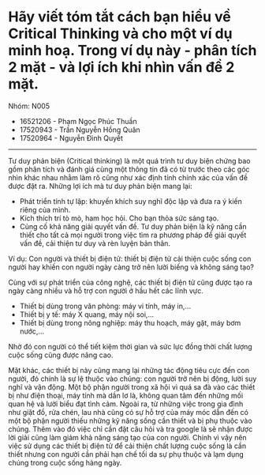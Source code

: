 # Hãy viết tóm tắt cách bạn hiểu về Critical Thinking và cho một ví dụ minh hoạ. Trong ví dụ này - phân tích 2 mặt - và lợi ích khi nhìn vấn đề 2 mặt.

Nhóm: N005

- 16521206 - Phạm Ngọc Phúc Thuần
- 17520943 - Trần Nguyễn Hồng Quân
- 17520964 - Nguyễn Đình Quyết

---

Tư duy phản biện (Critical thinking) là một quá trình tư duy biện chứng bao gồm phân tích và đánh giá cùng một thông tin đã có từ trước theo các góc nhìn khác nhau nhằm làm rõ cũng như xác định tính chính xác của vấn đề được đặt ra. Những lợi ích mà tư duy phản biện mang lại:
- Phát triển tính tự lập: khuyến khích suy nghĩ độc lập và đưa ra ý kiến riêng của mình.
- Kích thích trí tò mò, ham học hỏi. Cho bạn thỏa sức sáng tạo.
- Củng cố khả năng giải quyết vấn đề.
Tư duy phản biện là kỹ năng cần thiết cho tất cả mọi người trong việc tìm ra phương pháp để giải quyết vấn đề, cải thiện tư duy và rèn luyện bản thân.

Ví dụ: Con người và thiết bị điện tử: thiết bị điện tử cải thiện cuộc sống con người hay khiến con người ngày càng trở nên lười biếng và không sáng tạo?

Cùng với sự phát triển của công nghệ, các thiết bị điện tử cũng được tạo ra ngày càng nhiều và hỗ trợ con người ở hầu hết các lĩnh vực.
- Thiết bị dùng trong văn phòng: máy vi tính, máy in,...
- Thiết bị y tế: máy X quang, máy nội soi,...
- Thiết bị dùng trong nông nghiệp: máy thu hoạch, máy gặt, máy bơm nước,...

Nhờ đó con người có thể tiết kiệm thời gian và sức lực đồng thời chất lượng cuộc sống cũng được nâng cao. 

Mặt khác, các thiết bị này cũng mang lại những tác động tiêu cực đến con người, đó chính là sự lệ thuộc vào chúng: con người trở nên bị động, lười suy nghĩ và vận động. Một bộ phận người trong xã hội vì quá sa đà vào các thiết bị như điện thoại, máy tính mà dần lơ là, không quan tâm đến những mối quan hệ và lười biểu đạt tình cảm. Ngoài ra, từ những việc trong gia đình như giặt đồ, rửa chén, lau nhà cũng có sự hỗ trợ của máy móc dẫn đến có một bộ phận người thiếu những kỹ năng sống cần thiết và bị phụ thuộc vào chúng. Thêm vào đó việc chỉ cần đặt câu hỏi và tra google là sẽ nhận được lời giải cũng làm giảm khả năng sáng tạo của con người. 
Chính vì vậy nên việc sử dụng các thiết bị điện tử để cải thiện chất lượng cuộc sống là cần thiết nhưng con người cần phải hạn chế tối da sự phụ thuộc và lạm dụng chúng trong cuộc sống hàng ngày.

